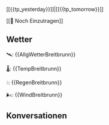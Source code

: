 [[{{tp_yesterday}}]]|[[{{tp_tomorrow}}]]

[[📅 Noch Einzutragen]]

## Wetter

🛰: {{AllgWetterBreitbrunn}}

🌡: {{TempBreitbrunn}}

💧: {{RegenBreitbrunn}}

🌬: {{WindBreitbrunn}}

## Konversationen

